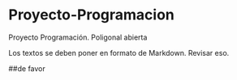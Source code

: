 # Proyecto-Programacion
Proyecto Programación. Poligonal abierta

Los textos se deben poner en formato de Markdown. Revisar eso. 

##de favor
